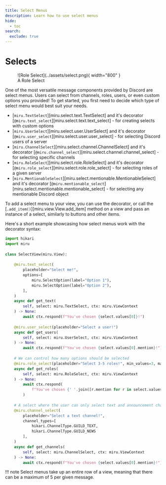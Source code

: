 ```yaml
---
title: Select Menus
description: Learn how to use select menus
hide:
  - toc
search:
  exclude: true
---
```


# Selects

<figure markdown>
  ![Role Select](../assets/select.png){ width="800" }
  <figcaption>A Role Select</figcaption>
</figure>


One of the most versatile message components provided by Discord are select menus. Users can select from channels, roles, users, or even custom options you provided!
To get started, you first need to decide which type of select menu would best suit your needs.

- [`miru.TextSelect`][miru.select.text.TextSelect] and it's decorator [`@miru.text_select`][miru.select.text.text_select] - for creating selects with custom options
- [`miru.UserSelect`][miru.select.user.UserSelect] and it's decorator [`@miru.user_select`][miru.select.user.user_select] - for selecting Discord users of a server
- [`miru.ChannelSelect`][miru.select.channel.ChannelSelect] and it's decorator [`@miru.channel_select`][miru.select.channel.channel_select] - for selecting specific channels
- [`miru.RoleSelect`][miru.select.role.RoleSelect] and it's decorator [`@miru.role_select`][miru.select.role.role_select] - for selecting roles of a given server
- [`miru.MentionableSelect`][miru.select.mentionable.MentionableSelect] and it's decorator [`@miru.mentionable_select`][miru.select.mentionable.mentionable_select] - for selecting any mentionable Discord object

To add a select menu to your view, you can use the decorator, or call the [`.add_item()`][miru.view.View.add_item] method on a view and pass an instance of a select, similarly to buttons and other items.

Here's a short example showcasing how select menus work with the decorator syntax:


```py
import hikari
import miru

class SelectView(miru.View):

    @miru.text_select(
        placeholder="Select me!",
        options=[
            miru.SelectOption(label="Option 1"),
            miru.SelectOption(label="Option 2"),
        ],
    )
    async def get_text(
        self, select: miru.TextSelect, ctx: miru.ViewContext
    ) -> None:
        await ctx.respond(f"You've chosen {select.values[0]}!")

    @miru.user_select(placeholder="Select a user!")
    async def get_users(
        self, select: miru.UserSelect, ctx: miru.ViewContext
    ) -> None:
        await ctx.respond(f"You've chosen {select.values[0].mention}!")

    # We can control how many options should be selected
    @miru.role_select(placeholder="Select 3-5 roles!", min_values=3, max_values=5)
    async def get_roles(
        self, select: miru.RoleSelect, ctx: miru.ViewContext
    ) -> None:
        await ctx.respond(
            f"You've chosen {' '.join([r.mention for r in select.values])}!"
        )

    # A select where the user can only select text and announcement channels
    @miru.channel_select(
        placeholder="Select a text channel!",
        channel_types=[
            hikari.ChannelType.GUILD_TEXT,
            hikari.ChannelType.GUILD_NEWS
        ],
    )
    async def get_channels(
        self, select: miru.ChannelSelect, ctx: miru.ViewContext
    ) -> None:
        await ctx.respond(f"You've chosen {select.values[0].mention}!")
```


!!! note
    Select menus take up an entire row of a view, meaning that there can be a maximum of 5 per given message.
